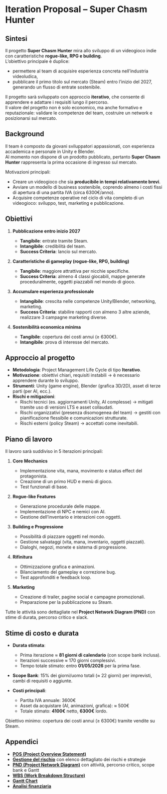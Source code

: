 # Iteration Proposal – Super Chasm Hunter

## Sintesi

Il progetto **Super Chasm Hunter** mira allo sviluppo di un videogioco indie con caratteristiche **rogue-like, RPG e building**.  
L’obiettivo principale è duplice:  

- permettere al team di acquisire esperienza concreta nell’industria videoludica,  
- pubblicare il primo titolo sul mercato (Steam) entro l’inizio del 2027, generando un flusso di entrate sostenibile.  

Il progetto sarà sviluppato con approccio **iterativo**, che consente di apprendere e adattare i requisiti lungo il percorso.  
Il valore del progetto non è solo economico, ma anche formativo e reputazionale: validare le competenze del team, costruire un network e posizionarsi sul mercato.

## Background

Il team è composto da giovani sviluppatori appassionati, con esperienza accademica e personale in Unity e Blender.  
Al momento non dispone di un prodotto pubblicato, pertanto **Super Chasm Hunter** rappresenta la prima occasione di ingresso sul mercato.  

Motivazioni principali:  

- Creare un videogioco che sia **producibile in tempi relativamente brevi**.  
- Avviare un modello di business sostenibile, coprendo almeno i costi fissi di apertura di una partita IVA (circa 6300€/anno).  
- Acquisire competenze operative nel ciclo di vita completo di un videogioco: sviluppo, test, marketing e pubblicazione.

## Obiettivi

1. **Pubblicazione entro inizio 2027**  
   - **Tangibile**: entrate tramite Steam.  
   - **Intangibile**: credibilità del team.  
   - **Success Criteria**: lancio sul mercato.

2. **Caratteristiche di gameplay (rogue-like, RPG, building)**  
   - **Tangibile**: maggiore attrattiva per nicchie specifiche.  
   - **Success Criteria**: almeno 4 classi giocabili, mappe generate proceduralmente, oggetti piazzabili nel mondo di gioco.

3. **Accumulare esperienza professionale**  
   - **Intangibile**: crescita nelle competenze Unity/Blender, networking, marketing.  
   - **Success Criteria**: stabilire rapporti con almeno 3 altre aziende, realizzare 3 campagne marketing diverse.

4. **Sostenibilità economica minima**  
   - **Tangibile**: copertura dei costi annui (≥ 6300€).  
   - **Intangibile**: prova di interesse del mercato.  

## Approccio al progetto

- **Metodologia**: Project Management Life Cycle di tipo **Iterativo**.  
- **Motivazione**: obiettivi chiari, requisiti instabili → è necessario apprendere durante lo sviluppo.  
- **Strumenti**: Unity (game engine), Blender (grafica 3D/2D), asset di terze parti (per AI, ecc.).  
- **Rischi e mitigazioni**:
  - Rischi tecnici (es. aggiornamenti Unity, AI complesse) → mitigati tramite uso di versioni LTS e asset collaudati.
  - Rischi organizzativi (presenza disomogenea del team) → gestiti con pianificazione flessibile e comunicazioni strutturate.  
  - Rischi esterni (policy Steam) → accettati come inevitabili.

## Piano di lavoro

Il lavoro sarà suddiviso in 5 iterazioni principali:  

1. **Core Mechanics**  
   - Implementazione vita, mana, movimento e status effect del protagonista.  
   - Creazione di un primo HUD e menù di gioco.  
   - Test funzionali di base.  

2. **Rogue-like Features**  
   - Generazione procedurale delle mappe.  
   - Implementazione di NPC e nemici con AI.  
   - Gestione dell’inventario e interazioni con oggetti.  

3. **Building e Progressione**  
   - Possibilità di piazzare oggetti nel mondo.  
   - Gestione salvataggi (vita, mana, inventario, oggetti piazzati).  
   - Dialoghi, negozi, monete e sistema di progressione.  

4. **Rifinitura**  
   - Ottimizzazione grafica e animazioni.
   - Bilanciamento del gameplay e correzione bug.
   - Test approfonditi e feedback loop.

5. **Marketing**
   - Creazione di trailer, pagine social e campagne promozionali.  
   - Preparazione per la pubblicazione su Steam.

Tutte le attività sono dettagliate nel **Project Network Diagram (PND)** con stime di durata, percorso critico e slack.

## Stime di costo e durata

- **Durata stimata**:
  - Prima iterazione ≈ **81 giorni di calendario** (con scope bank inclusa).  
  - Iterazioni successive ≈ 170 giorni complessivi.
  - Tempo totale stimato: entro **01/05/2026** per la prima fase.

- **Scope Bank**: 15% dei giorni/uomo totali (≈ 22 giorni) per imprevisti, cambi di requisiti o aggiunte.

- **Costi principali**:  
  - Partita IVA annuale: 3600€  
  - Asset da acquistare (AI, animazioni, grafica): ≈ 500€
  - Totale stimato: **4100€** netto, **6300€** lordo.

Obiettivo minimo: copertura dei costi annui (≥ 6300€) tramite vendite su Steam.  

## Appendici

- [**POS (Project Overview Statement)**](../scoping/POS.md)
- [**Gestione del rischio**](risk-management.md) con elenco dettagliato dei rischi e strategie
- [**PND (Project Network Diagram)**](PND.md) con attività, percorso critico, scope bank e Gantt
- [**WBS (Work Breakdown Structure)**](WBS.md)
- [**Gantt Chart**](gantt.md)
- [**Analisi finanziaria**](../scoping/financial-analysis.md)
